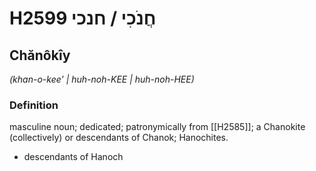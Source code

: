 # H2599 חֲנֹכִי / חנכי

## Chănôkîy

_(khan-o-kee' | huh-noh-KEE | huh-noh-HEE)_

### Definition

masculine noun; dedicated; patronymically from [[H2585]]; a Chanokite (collectively) or descendants of Chanok; Hanochites.

- descendants of Hanoch
